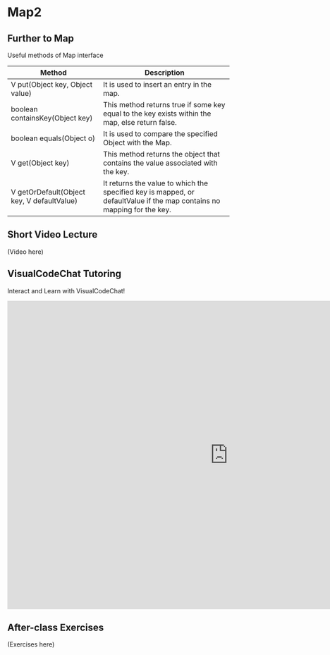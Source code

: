 # Map2

## Further to Map

Useful methods of Map interface

|Method  |Description |
|-|-|
|V put(Object key, Object value)|It is used to insert an entry in the map.|
|boolean containsKey(Object key)|This method returns true if some key equal to the key exists within the map, else return false.|
|boolean equals(Object o)|It is used to compare the specified Object with the Map.|
|V get(Object key)|This method returns the object that contains the value associated with the key.|
|V getOrDefault(Object key, V defaultValue)|It returns the value to which the specified key is mapped, or defaultValue if the map contains no mapping for the key.|

## Short Video Lecture
(Video here)

## VisualCodeChat Tutoring

Interact and Learn with VisualCodeChat!

<iframe src="https://www.vizai.site/#/new-chat?mask=100019" width="1000" height="700" frameborder="0"></iframe>

## After-class Exercises
(Exercises here)
